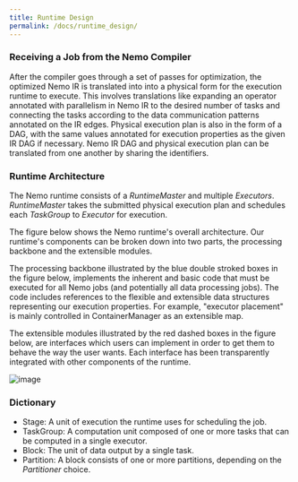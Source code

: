 ```yaml
---
title: Runtime Design
permalink: /docs/runtime_design/
---
```


### Receiving a Job from the Nemo Compiler

After the compiler goes through a set of passes for optimization, the optimized Nemo IR is translated into into a 
physical form for the execution runtime to execute. This involves translations like expanding an operator annotated 
with parallelism in Nemo IR to the desired number of tasks and connecting the tasks according to the data communication 
patterns annotated on the IR edges. Physical execution plan is also in the form of a DAG, with the same values annotated 
for execution properties as the given IR DAG if necessary. Nemo IR DAG and physical execution plan can be translated 
from one another by sharing the identifiers.

### Runtime Architecture
The Nemo runtime consists of a _RuntimeMaster_ and multiple _Executors_.
_RuntimeMaster_ takes the submitted physical execution plan and schedules each _TaskGroup_ to _Executor_ for execution.

The figure below shows the Nemo runtime's overall architecture.
Our runtime's components can be broken down into two parts, the processing backbone and the extensible modules.

The processing backbone illustrated by the blue double stroked boxes in the figure below,
implements the inherent and basic code that must be executed for all Nemo jobs
(and potentially all data processing jobs). 
The code includes references to the flexible and extensible data structures 
representing our execution properties. 
For example, "executor placement" is mainly controlled in ContainerManager as an extensible map.

The extensible modules illustrated by the red dashed boxes in the figure below,
are interfaces which users can implement in order to get them to behave the way the user wants.
Each interface has been transparently integrated with other components of the runtime.

![image]({{site.baseurl}}/assets/runtime_arch.png)


### Dictionary
* Stage: A unit of execution the runtime uses for scheduling the job.
* TaskGroup: A computation unit composed of one or more tasks that can be computed in a single executor.
* Block: The unit of data output by a single task.
* Partition: A block consists of one or more partitions, depending on the _Partitioner_ choice.



